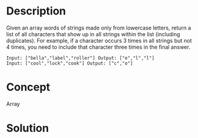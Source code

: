 # Description
Given an array words of strings made only from lowercase letters, return a list of all characters that show up in all strings within the list (including duplicates).  For example, if a character occurs 3 times in all strings but not 4 times, you need to include that character three times in the final answer.
```
Input: ["bella","label","roller"] Output: ["e","l","l"]
Input: ["cool","lock","cook"] Output: ["c","o"]
```
# Concept
Array
# Solution

```

```
